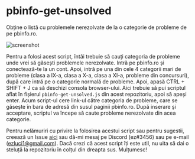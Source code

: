 # pbinfo-get-unsolved
Obține o listă cu problemele nerezolvate de la o categorie de probleme de pe pbinfo.ro.

![screenshot](https://user-images.githubusercontent.com/68049793/193668559-2e0f63a8-1d9e-45ea-8839-09b55d1a5608.png)

Pentru a folosi acest script, întâi trebuie să cauți categoria de probleme unde vrei să găsești problemele nerezolvate. Intră pe pbinfo.ro și conectează-te la un cont. Apoi, intră pe una din cele 4 categorii mari de probleme (clasa a IX-a, clasa a X-a, clasa a XI-a, probleme din concursuri), după care intră pe o categorie normală de probleme. Apoi, apasă CTRL + SHIFT + J ca să deschizi consola browser-ului. Aici trebuie să pui scriptul aflat în fișierul `pbinfo-get-unsolved.js` din acest repozitoriu, apoi să apeși enter. Acum script-ul cere link-ul către categoria de probleme, care se găsește în bara de adresă din susul paginii pbinfo.ro. După inserare și acceptare, scriptul va începe să caute probleme nerezolvate din acea categorie.

Pentru nelămuriri cu privire la folosirea acestui script sau pentru sugestii, creează un Issue [aici](https://github.com/ezluci/pbinfo-get-unsolved/issues) sau dă-mi mesaj pe Discord (ez#3456) sau pe e-mail (ezluci1@gmail.com). Dacă crezi că acest script îți este util, nu uita să dai o steluță la repozitoriu în colțul din dreapta sus. Mulțumesc!
